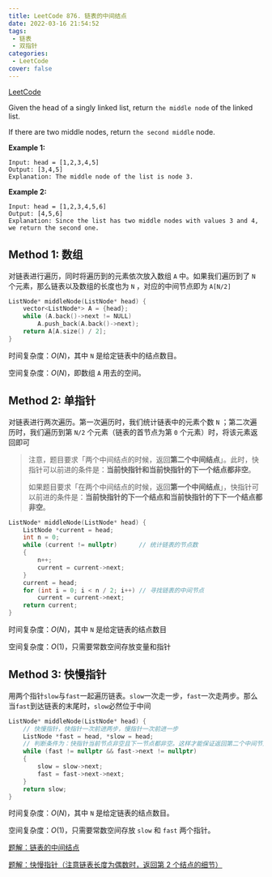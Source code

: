 ```yaml
---
title: LeetCode 876. 链表的中间结点
date: 2022-03-16 21:54:52
tags: 
 - 链表
 - 双指针
categories:
 - LeetCode
cover: false
---
```


[LeetCode](https://leetcode-cn.com/problems/middle-of-the-linked-list/)


Given the head of a singly linked list, return `the middle node` of the linked list.

If there are two middle nodes, return `the second middle` node.

**Example 1:**

    Input: head = [1,2,3,4,5]
    Output: [3,4,5]
    Explanation: The middle node of the list is node 3.


**Example 2:**

    Input: head = [1,2,3,4,5,6]
    Output: [4,5,6]
    Explanation: Since the list has two middle nodes with values 3 and 4, we return the second one.


## Method 1: 数组
对链表进行遍历，同时将遍历到的元素依次放入数组 `A` 中。如果我们遍历到了 `N` 个元素，那么链表以及数组的长度也为 `N` ，对应的中间节点即为 `A[N/2]`

```cpp
ListNode* middleNode(ListNode* head) {
    vector<ListNode*> A = {head};
    while (A.back()->next != NULL)
        A.push_back(A.back()->next);
    return A[A.size() / 2];
}
```

时间复杂度：$O(N)$，其中 `N` 是给定链表中的结点数目。

空间复杂度：$O(N)$，即数组 `A` 用去的空间。

## Method 2: 单指针
对链表进行两次遍历。第一次遍历时，我们统计链表中的元素个数 `N` ；第二次遍历时，我们遍历到第 `N/2` 个元素（链表的首节点为第 `0` 个元素）时，将该元素返回即可

> 注意，题目要求「两个中间结点的时候，返回**第二个中间结点**」。此时，快指针可以前进的条件是：**当前快指针和当前快指针的下一个结点都非空**。
>  
> 如果题目要求「在两个中间结点的时候，返回**第一个中间结点**」，快指针可以前进的条件是：**当前快指针的下一个结点和当前快指针的下下一个结点都非空**。
```cpp
ListNode* middleNode(ListNode* head) {
    ListNode *current = head;
    int n = 0;
    while (current != nullptr)      // 统计链表的节点数
    {
        n++;
        current = current->next;
    }
    current = head;
    for (int i = 0; i < n / 2; i++) // 寻找链表的中间节点
        current = current->next;
    return current;
}
```

时间复杂度：$O(N)$，其中 `N` 是给定链表的结点数目

空间复杂度：$O(1)$，只需要常数空间存放变量和指针


## Method 3: 快慢指针
用两个指针`slow`与`fast`一起遍历链表。`slow`一次走一步，`fast`一次走两步。那么当`fast`到达链表的末尾时，`slow`必然位于中间

```cpp
ListNode* middleNode(ListNode* head) {
    // 快慢指针，快指针一次前进两步，慢指针一次前进一步
    ListNode *fast = head, *slow = head;
    // 判断条件为：快指针当前节点非空且下一节点都非空。这样才能保证返回第二个中间节点（存在两个中间节点时）
    while (fast != nullptr && fast->next != nullptr)    
    {
        slow = slow->next;
        fast = fast->next->next;
    }
    return slow;
}
```

时间复杂度：$O(N)$，其中 `N` 是给定链表的结点数目。

空间复杂度：$O(1)$，只需要常数空间存放 `slow` 和 `fast` 两个指针。


[题解：链表的中间结点](https://leetcode-cn.com/problems/middle-of-the-linked-list/solution/lian-biao-de-zhong-jian-jie-dian-by-leetcode-solut/)

[题解：快慢指针（注意链表长度为偶数时，返回第 2 个结点的细节）](https://leetcode-cn.com/problems/middle-of-the-linked-list/solution/kuai-man-zhi-zhen-zhu-yao-zai-yu-diao-shi-by-liwei/)